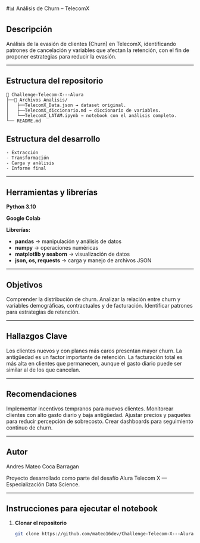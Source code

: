 #📊 Análisis de Churn – TelecomX

## Descripción

Análisis de la evasión de clientes (Churn) en TelecomX, identificando patrones de cancelación y variables que afectan la retención, con el fin de proponer estrategias para reducir la evasión.

---

## Estructura del repositorio
```text
📁 Challenge-Telecom-X---Alura
├──📁 Archivos Analisis/  
│   ├──TelecomX_Data.json → dataset original.
│   ├──TelecomX_diccionario.md → diccionario de variables.
│   └──TelecomX_LATAM.ipynb → notebook con el análisis completo.
└── README.md
```
## Estructura del desarrollo
```text
- Extracción
- Transformación
- Carga y análisis
- Informe final
```
---

## Herramientas y librerías

**Python 3.10**

**Google Colab**

**Librerías:**

 * **pandas** → manipulación y análisis de datos
 * **numpy** → operaciones numéricas
 * **matplotlib y seaborn** → visualización de datos
 * **json, os, requests** → carga y manejo de archivos JSON

---

## Objetivos

Comprender la distribución de churn.
Analizar la relación entre churn y variables demográficas, contractuales y de facturación.
Identificar patrones para estrategias de retención.

---

## Hallazgos Clave

Los clientes nuevos y con planes más caros presentan mayor churn.
La antigüedad es un factor importante de retención.
La facturación total es más alta en clientes que permanecen, aunque el gasto diario puede ser similar al de los que cancelan.

---

## Recomendaciones

Implementar incentivos tempranos para nuevos clientes.
Monitorear clientes con alto gasto diario y baja antigüedad.
Ajustar precios y paquetes para reducir percepción de sobrecosto.
Crear dashboards para seguimiento continuo de churn.


---
## Autor
Andres Mateo Coca Barragan

Proyecto desarrollado como parte del desafío Alura Telecom X — Especialización Data Science.

---
## Instrucciones para ejecutar el notebook
1. **Clonar el repositorio**
   ```bash
   git clone https://github.com/mateo16dev/Challenge-Telecom-X---Alura.git

